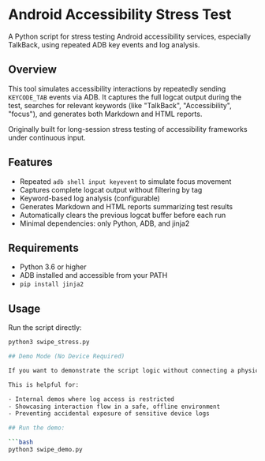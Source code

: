 # Android Accessibility Stress Test

A Python script for stress testing Android accessibility services, especially TalkBack, using repeated ADB key events and log analysis.

## Overview

This tool simulates accessibility interactions by repeatedly sending `KEYCODE_TAB` events via ADB. It captures the full logcat output during the test, searches for relevant keywords (like "TalkBack", "Accessibility", "focus"), and generates both Markdown and HTML reports.

Originally built for long-session stress testing of accessibility frameworks under continuous input.

## Features

- Repeated `adb shell input keyevent` to simulate focus movement
- Captures complete logcat output without filtering by tag
- Keyword-based log analysis (configurable)
- Generates Markdown and HTML reports summarizing test results
- Automatically clears the previous logcat buffer before each run
- Minimal dependencies: only Python, ADB, and jinja2

## Requirements

- Python 3.6 or higher
- ADB installed and accessible from your PATH
- `pip install jinja2`

## Usage

Run the script directly:

```bash
python3 swipe_stress.py

## Demo Mode (No Device Required)

If you want to demonstrate the script logic without connecting a physical device or emulator, use the `swipe_demo.py` script. It simulates the interaction flow without actually calling ADB or generating reports/logs.

This is helpful for:

- Internal demos where log access is restricted
- Showcasing interaction flow in a safe, offline environment
- Preventing accidental exposure of sensitive device logs

## Run the demo:

```bash
python3 swipe_demo.py
